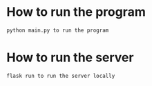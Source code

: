# How to run the program

`python main.py to run the program`

# How to run the server
`flask run to run the server locally`
